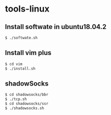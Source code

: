 # tools-linux




## Install softwate in ubuntu18.04.2

```sh
$ ./softwate.sh
```


## Install vim plus

```sh
$ cd vim
$ ./install.sh
```


## shadowSocks

```sh
$ cd shadowsocks/bbr
$ ./tcp.sh
$ cd shadowsocks/ssr
$ ./shadowsocks.sh
```
